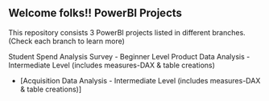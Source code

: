 ## Welcome folks!! PowerBI Projects

This repository consists 3 PowerBI projects listed in different branches. (Check each branch to learn more)

Student Spend Analysis Survey - Beginner Level
Product Data Analysis - Intermediate Level (includes measures-DAX & table creations)
* [Acquisition Data Analysis - Intermediate Level (includes measures-DAX & table creations)]


